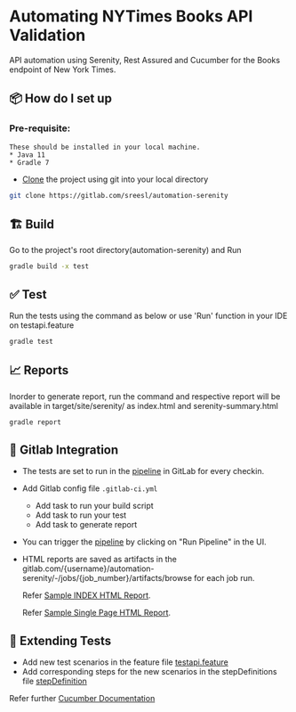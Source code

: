 # Automating NYTimes Books API Validation

API automation using Serenity, Rest Assured and Cucumber for the Books endpoint of New York Times.

## 📦 How do I set up

### Pre-requisite:
    These should be installed in your local machine.
    * Java 11
    * Gradle 7

* [Clone](https://docs.gitlab.com/ee/gitlab-basics/start-using-git.html) the project using git into your local directory
```sh
git clone https://gitlab.com/sreesl/automation-serenity
```

## 🏗 Build
Go to the project's root directory(automation-serenity) and Run
```sh
gradle build -x test
```

## ✅ Test
Run the tests using the command as below or use 'Run' function in your IDE on testapi.feature
```sh
gradle test
```
## 📈 Reports

Inorder to generate report, run the command and respective report will be available in target/site/serenity/ as index.html and serenity-summary.html
```sh
gradle report
```
## 💚 Gitlab Integration

- The tests are set to run in the [pipeline](https://gitlab.com/sreesl/automation-serenity/-/pipelines) in GitLab for every checkin.
- Add Gitlab config file `.gitlab-ci.yml` 
    - Add task to run your build script
    - Add task to run your test
    - Add task to generate report
- You can trigger the [pipeline](https://gitlab.com/sreesl/automation-serenity/-/pipelines) by clicking on "Run Pipeline" in the UI.
- HTML reports are saved as artifacts in the gitlab.com/{username}/automation-serenity/-/jobs/{job_number}/artifacts/browse for each job run.
   
     Refer [Sample INDEX HTML Report](https://sreesl.gitlab.io/-/automation-serenity/-/jobs/1320766250/artifacts/target/site/serenity/index.html). 

     Refer [Sample Single Page HTML Report](https://sreesl.gitlab.io/-/automation-serenity/-/jobs/1320838033/artifacts/target/site/serenity/serenity-summary.html).

## 🥒 Extending Tests

- Add new test scenarios in the feature file [testapi.feature](/src/test/resources/testapi.feature) 
- Add corresponding steps for the new scenarios in the stepDefinitions file [stepDefinition](/src/test/java/stepdefinitions/StepDefinition.java)

Refer further [Cucumber Documentation](https://cucumber.io/docs/guides/10-minute-tutorial/#write-a-scenario)
